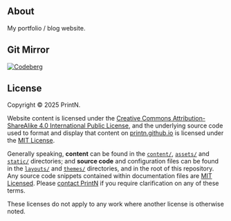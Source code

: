 ## About
My portfolio / blog website.

## Git Mirror
[![Codeberg](https://img.shields.io/static/v1?logo=codeberg&label=&message=Codeberg&color=000&style=for-the-badge)](https://codeberg.org/beginnerprivacy/beginnerprivacy.github.io)

## License
Copyright &copy; 2025 PrintN.

Website content is licensed under the [Creative Commons Attribution-ShareAlike 4.0 International Public License](LICENSE.md), and the underlying source code used to format and display that content on [printn.github.io](https://printn.github.io) is licensed under the [MIT License](CODE-LICENSE.md).

Generally speaking, **content** can be found in the [`content/`](content/), [`assets/`](assets/) and [`static/`](static/) directories; and **source code** and configuration files can be found in the [`layouts/`](layouts/) and [`themes/`](themes/) directories, and in the root of this repository. Any source code snippets contained within documentation files are [MIT Licensed](CODE-LICENSE.md). Please [contact PrintN](https://printn.github.io/#contact) if you require clarification on any of these terms.

These licenses do not apply to any work where another license is otherwise noted.